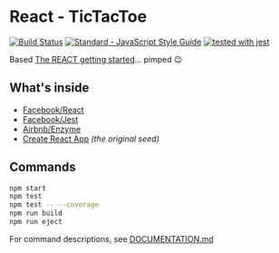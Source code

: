 # React - TicTacToe

[![Build Status](https://travis-ci.org/maxpou/react-tictactoe.svg?branch=master)](https://travis-ci.org/maxpou/react-tictactoe) [![Standard - JavaScript Style Guide](https://img.shields.io/badge/code_style-standard-brightgreen.svg)](https://standardjs.com) [![tested with jest](https://img.shields.io/badge/tested_with-jest-99424f.svg)](https://github.com/facebook/jest)

Based [The REACT getting started](https://reactjs.org/tutorial/tutorial.html)... pimped :wink:

## What's inside

* [Facebook/React](https://reactjs.org/)
* [Facebook/Jest](https://facebook.github.io/jest/)
* [Airbnb/Enzyme](http://airbnb.io/enzyme/)
* [Create React App](https://github.com/facebookincubator/create-react-app) *(the original seed)*


## Commands

```bash
npm start
npm test
npm test -- --coverage
npm run build
npm run eject
```

For command descriptions, see [DOCUMENTATION.md](./DOCUMENTATION.md#available-scripts)
